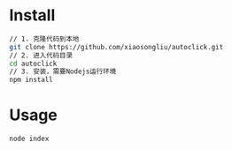 # Install

```sh
// 1. 克隆代码到本地
git clone https://github.com/xiaosongliu/autoclick.git
// 2. 进入代码目录
cd autoclick
// 3. 安装，需要Nodejs运行环境
npm install
```

# Usage
```sh
node index
```

